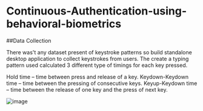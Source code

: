 # Continuous-Authentication-using-behavioral-biometrics
##Data Collection

There was't any dataset present of keystroke patterns so build standalone desktop application to collect keystrokes from users. The create a typing pattern used calculated 3 different type of timings for each key pressed.

Hold time – time between press and release of a key.
Keydown-Keydown time – time between the pressing of consecutive keys.
Keyup-Keydown time – time between the release of one key and the press of next key.


![image](https://github.com/user-attachments/assets/bd8e3873-78a2-424f-8b27-2e85e54b5a44)
